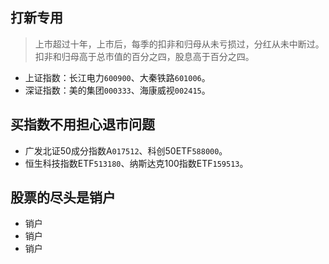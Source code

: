 ## 打新专用
> 上市超过十年，上市后，每季的扣非和归母从未亏损过，分红从未中断过。扣非和归母高于总市值的百分之四，股息高于百分之四。
* 上证指数：长江电力`600900`、大秦铁路`601006`。
* 深证指数：美的集团`000333`、海康威视`002415`。

## 买指数不用担心退市问题
* 广发北证50成分指数A`017512`、科创50ETF`588000`。
* 恒生科技指数ETF`513180`、纳斯达克100指数ETF`159513`。

## 股票的尽头是销户
* 销户
* 销户
* 销户
